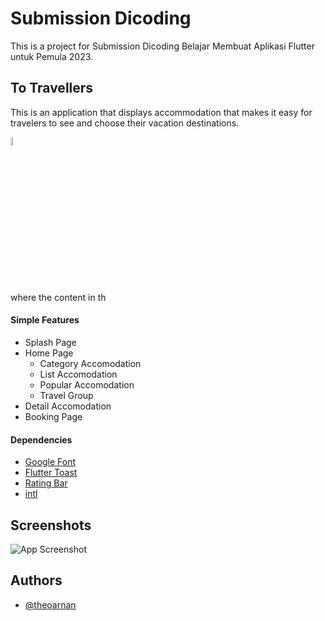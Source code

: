 
# Submission Dicoding

This is a project for Submission Dicoding Belajar Membuat Aplikasi Flutter untuk Pemula 2023.
 


## To Travellers

This is an application that displays accommodation that makes it easy for travelers to see and choose their vacation destinations.

<img src="[https://mma.prnewswire.com/media/1513369/Educative_Logo.jpg](https://cdn-icons-png.flaticon.com/512/541/541415.png)"  width="5%" height="6%">

where the content in th

#### Simple Features
- Splash Page
- Home Page
  - Category Accomodation
  - List Accomodation
  - Popular Accomodation
  - Travel Group
- Detail Accomodation
- Booking Page

#### Dependencies
- [Google Font](https://pub.dev/packages/google_fonts)
- [Flutter Toast](https://pub.dev/packages/fluttertoast)
- [Rating Bar](https://pub.dev/packages/flutter_rating_bar)
- [intl](https://pub.dev/packages/intl)

## Screenshots

![App Screenshot](https://drive.google.com/uc?export=view&id=1AX_3loKmjEUIrSPh1efKOckUwqz2Kbi4)


## Authors

- [@theoarnan](https://www.github.com/theoarnan)



